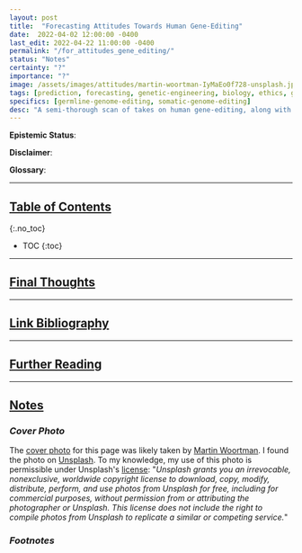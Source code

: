 ```yaml
---
layout: post
title:  "Forecasting Attitudes Towards Human Gene-Editing"
date:  2022-04-02 12:00:00 -0400
last_edit: 2022-04-22 11:00:00 -0400
permalink: "/for_attitudes_gene_editing/"
status: "Notes"
certainty: "?"
importance: "?"
image: /assets/images/attitudes/martin-woortman-IyMaEo0f728-unsplash.jpg
tags: [prediction, forecasting, genetic-engineering, biology, ethics, governance]
specifics: [germline-genome-editing, somatic-genome-editing]
desc: "A semi-thorough scan of takes on human gene-editing, along with some forecasting questions to build on emerging trends in the field."
---
```


__Epistemic Status__:

__Disclaimer__:

__Glossary__:

---

## [Table of Contents](#toc)
{:.no_toc}
* TOC
{:toc}

---

## [Final Thoughts](#final)

---

## [Link Bibliography](#link-bib)

---

## [Further Reading](#fur-read)

---

## [Notes](#notes)

### *Cover Photo*

The [cover photo](https://unsplash.com/photos/IyMaEo0f728) for this page was likely taken by [Martin Woortman](https://unsplash.com/@martfoto1). I found the photo on [Unsplash](https://unsplash.com/). To my knowledge, my use of this photo is permissible under Unsplash's [license](https://unsplash.com/license): "_Unsplash grants you an irrevocable, nonexclusive, worldwide copyright license to download, copy, modify, distribute, perform, and use photos from Unsplash for free, including for commercial purposes, without permission from or attributing the photographer or Unsplash. This license does not include the right to compile photos from Unsplash to replicate a similar or competing service._"

### *Footnotes*
